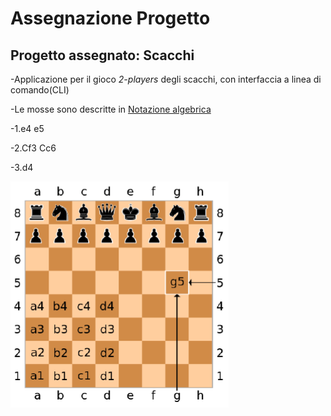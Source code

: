 # Assegnazione Progetto

## Progetto assegnato: **Scacchi**

-Applicazione per il gioco *2-players* degli scacchi,
 con interfaccia a linea di comando(CLI)

-Le mosse sono descritte in [Notazione algebrica](https://it.wikipedia.org/wiki/Notazione_algebrica)
   
   -1.e4 e5  

   -2.Cf3 Cc6  

   -3.d4  



![Scacchi](./res/img/assegnazione/Scacchiera.PNG)

